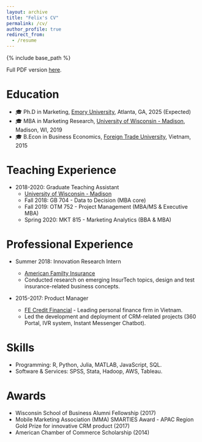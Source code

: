 ```yaml
---
layout: archive
title: "Felix's CV"
permalink: /cv/
author_profile: true
redirect_from:
  - /resume
---
```


{% include base_path %}

Full PDF version [here](https://felixnguyen31.github.io/files/Felix_Nguyen_CV.pdf).

Education
======
* 🎓 Ph.D in Marketing, [Emory University](http://www.emory.edu/), Atlanta, GA, 2025 (Expected)
* 🎓 MBA in Marketing Research, [University of Wisconsin - Madison](https://www.wisc.edu/), Madison, WI, 2019
* 🎓 B.Econ in Business Economics, [Foreign Trade University](http://english.ftu.edu.vn/), Vietnam, 2015

Teaching Experience
======
* 2018-2020: Graduate Teaching Assistant
  * [University of Wisconsin - Madison](https://wisc.edu)
  * Fall 2018: GB 704 - Data to Decision (MBA core)
  * Fall 2019: OTM 752 - Project Management (MBA/MS & Executive MBA)
  * Spring 2020: MKT 815 - Marketing Analytics (BBA & MBA)

Professional Experience
======
* Summer 2018: Innovation Research Intern
  * [American Familty Insurance](https://www.amfam.com/)
  * Conducted research on emerging InsurTech topics, design and test insurance-related business concepts.

* 2015-2017: Product Manager
  * [FE Credit Financial](https://fecredit.com.vn/en/) - Leading personal finance firm in Vietnam.
  * Led the development and deployment of CRM-related projects (360 Portal, IVR system, Instant Messenger Chatbot).
  
Skills
======
* Programming: R, Python, Julia, MATLAB, JavaScript, SQL.
* Software & Services: SPSS, Stata, Hadoop, AWS, Tableau.

Awards
======
* Wisconsin School of Business Alumni Fellowship (2017)
* Mobile Marketing Association (MMA) SMARTIES Award - APAC Region Gold Prize for innovative CRM product (2017)
* American Chamber of Commerce Scholarship (2014)
